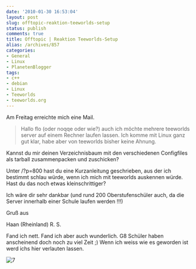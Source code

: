 ```yaml
---
date: '2010-01-30 16:53:04'
layout: post
slug: offtopic-reaktion-teeworlds-setup
status: publish
comments: true
title: Offtopic | Reaktion Teeworlds-Setup
alias: /archives/857
categories:
- General
- Linux
- PlanetenBlogger
tags:
- c++
- debian
- Linux
- Teeworlds
- teeworlds.org
---
```


Am Freitag erreichte mich eine Mail.


> Hallo flo (oder noqqe oder wie?)
auch ich möchte mehrere teeworlds server auf einem Rechner laufen lassen.
Ich komme mit Linux ganz gut klar, habe aber von teeworlds bisher keine Ahnung.

Kannst du mir deinen Verzeichnisbaum mit den verschiedenen Configfiles als tarball
zusammenpacken und zuschicken?

Unter /?p=800 hast du eine Kurzanleitung geschrieben, aus der ich bestimmt schlau würde,
wenn ich mich mit teeworlds auskennen würde. Hast du das noch etwas kleinschrittiger?

Ich wäre dir sehr dankbar (und rund 200 Oberstufenschüler auch, da die Server innerhalb einer Schule laufen werden !!!)

Gruß aus

Haan (Rheinland)
R. S.


Fand ich nett. Fand ich aber auch wunderlich. G8 Schüler haben anscheinend doch noch zu viel Zeit ;) Wenn ich weiss wie es geworden ist werd ichs hier verlauten lassen.

![7](/uploads/2009/11/7.png)
